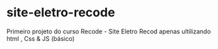 # site-eletro-recode
Primeiro projeto do curso Recode - Site Eletro Recod
apenas ultilizando html , Css & JS (básico)
